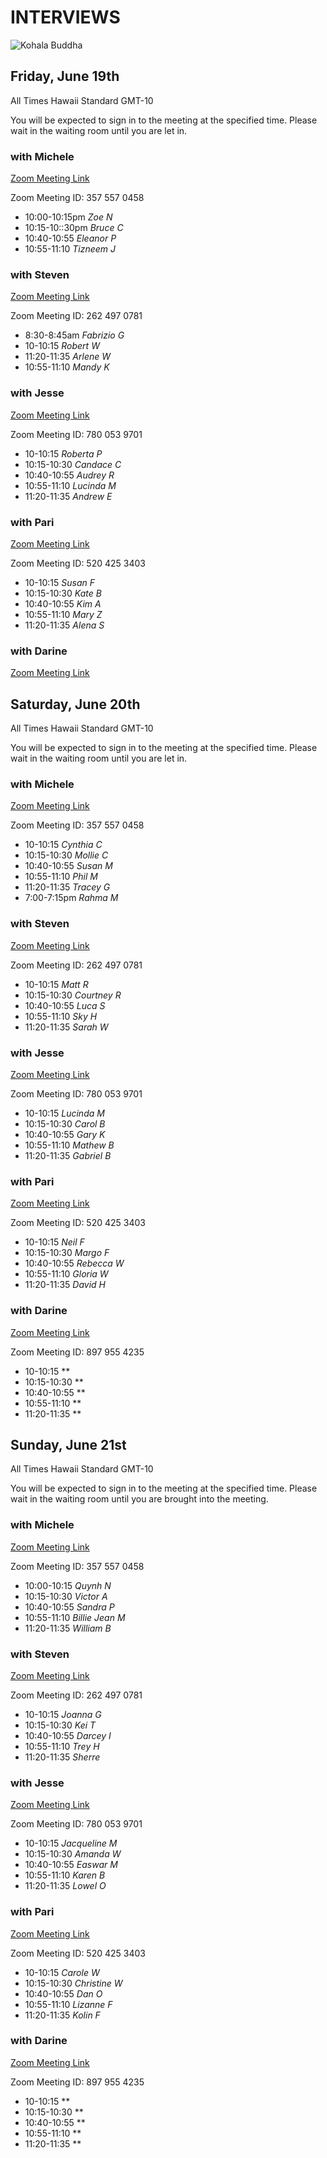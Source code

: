 # INTERVIEWS
![Kohala Buddha](https://storage.googleapis.com/vipassanahawaii-courses/BuddhaRainbowKohala.jpg)

## Friday, June 19th
All Times Hawaii Standard GMT-10

You will be expected to sign in to the meeting at the specified time. Please wait in the waiting room until you are let in.

### with Michele
[Zoom Meeting Link](https://us02web.zoom.us/j/3575570458)

Zoom Meeting ID: 357 557 0458

- 10:00-10:15pm *Zoe  N*
- 10:15-10::30pm *Bruce C*
- 10:40-10:55 *Eleanor P*
- 10:55-11:10 *Tizneem  J*

### with Steven
[Zoom Meeting Link](https://us02web.zoom.us/j/2624970781)

Zoom Meeting ID: 262 497 0781

- 8:30-8:45am *Fabrizio G*
- 10-10:15 *Robert W*
- 11:20-11:35 *Arlene  W*
- 10:55-11:10 *Mandy  K*

### with Jesse
[Zoom Meeting Link](https://us02web.zoom.us/j/7800539701)

Zoom Meeting ID: 780 053 9701

- 10-10:15 *Roberta  P*
- 10:15-10:30 *Candace  C*
- 10:40-10:55 *Audrey R*
- 10:55-11:10 *Lucinda  M*
- 11:20-11:35 *Andrew  E*

### with Pari
[Zoom Meeting Link](https://us02web.zoom.us/j/5204253403)

Zoom Meeting ID: 520 425 3403

- 10-10:15 *Susan F*
- 10:15-10:30 *Kate  B*
- 10:40-10:55 *Kim A*
- 10:55-11:10 *Mary  Z*
- 11:20-11:35 *Alena  S*

### with Darine
[Zoom Meeting Link](https://us02web.zoom.us/j/8979554235)

## Saturday, June 20th
All Times Hawaii Standard GMT-10

You will be expected to sign in to the meeting at the specified time. Please wait in the waiting room until you are let in.

### with Michele
[Zoom Meeting Link](https://us02web.zoom.us/j/3575570458)

Zoom Meeting ID: 357 557 0458

- 10-10:15 *Cynthia C*
- 10:15-10:30 *Mollie C*
- 10:40-10:55 *Susan M*
- 10:55-11:10 *Phil M*
- 11:20-11:35 *Tracey G*
- 7:00-7:15pm *Rahma M*


### with Steven
[Zoom Meeting Link](https://us02web.zoom.us/j/2624970781)

Zoom Meeting ID: 262 497 0781

- 10-10:15 *Matt R*
- 10:15-10:30 *Courtney R*
- 10:40-10:55 *Luca S*
- 10:55-11:10 *Sky H*
- 11:20-11:35 *Sarah W*

### with Jesse
[Zoom Meeting Link](https://us02web.zoom.us/j/7800539701)

Zoom Meeting ID: 780 053 9701

- 10-10:15 *Lucinda M*
- 10:15-10:30 *Carol B*
- 10:40-10:55 *Gary K*
- 10:55-11:10 *Mathew B*
- 11:20-11:35 *Gabriel B*

### with Pari
[Zoom Meeting Link](https://us02web.zoom.us/j/5204253403)

Zoom Meeting ID: 520 425 3403
- 10-10:15 *Neil F*
- 10:15-10:30 *Margo F*
- 10:40-10:55 *Rebecca W*
- 10:55-11:10 *Gloria W*
- 11:20-11:35 *David H*

### with Darine
[Zoom Meeting Link](https://us02web.zoom.us/j/8979554235)

Zoom Meeting ID: 897 955 4235
- 10-10:15 **
- 10:15-10:30 **
- 10:40-10:55 **
- 10:55-11:10 **
- 11:20-11:35 **

## Sunday, June 21st
All Times Hawaii Standard GMT-10

You will be expected to sign in to the meeting at the specified time. Please wait in the waiting room until you are brought into the meeting.

### with Michele
[Zoom Meeting Link](https://us02web.zoom.us/j/3575570458)

Zoom Meeting ID: 357 557 0458
- 10:00-10:15 *Quynh N*
- 10:15-10:30 *Victor A*
- 10:40-10:55 *Sandra P*
- 10:55-11:10 *Billie Jean M*
- 11:20-11:35 *William B*

### with Steven
[Zoom Meeting Link](https://us02web.zoom.us/j/2624970781)

Zoom Meeting ID: 262 497 0781

- 10-10:15 *Joanna G*
- 10:15-10:30 *Kei T*
- 10:40-10:55 *Darcey I*
- 10:55-11:10 *Trey H*
- 11:20-11:35 *Sherre*

### with Jesse
[Zoom Meeting Link](https://us02web.zoom.us/j/7800539701)

Zoom Meeting ID: 780 053 9701

- 10-10:15 *Jacqueline M*
- 10:15-10:30 *Amanda W*
- 10:40-10:55 *Easwar M*
- 10:55-11:10 *Karen B*
- 11:20-11:35 *Lowel O*

### with Pari
[Zoom Meeting Link](https://us02web.zoom.us/j/5204253403)

Zoom Meeting ID: 520 425 3403

- 10-10:15 *Carole W*
- 10:15-10:30 *Christine W*
- 10:40-10:55 *Dan O*
- 10:55-11:10 *Lizanne F*
- 11:20-11:35 *Kolin F*

### with Darine
[Zoom Meeting Link](https://us02web.zoom.us/j/8979554235)

Zoom Meeting ID: 897 955 4235
- 10-10:15 **
- 10:15-10:30 **
- 10:40-10:55 **
- 10:55-11:10 **
- 11:20-11:35 **
